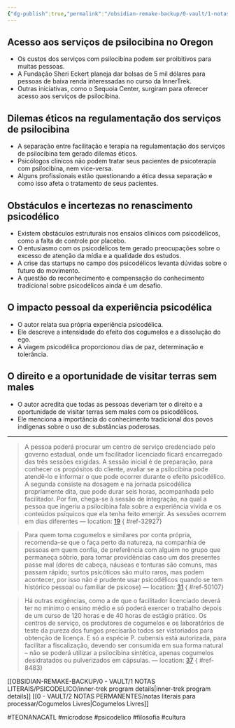 ```yaml
---
{"dg-publish":true,"permalink":"/obsidian-remake-backup/0-vault/1-notas-literais/psicodelico/cogumelos-facilitador-licenciado/","tags":["TEONANACATL","microdose","psicodelico","filosofia","cultura"],"dgHomeLink":true,"dgShowLocalGraph":true,"dgShowFileTree":true,"dgEnableSearch":true,"noteIcon":""}
---
```


## Acesso aos serviços de psilocibina no Oregon
- Os custos dos serviços com psilocibina podem ser proibitivos para muitas pessoas.
- A Fundação Sheri Eckert planeja dar bolsas de 5 mil dólares para pessoas de baixa renda interessadas no curso da InnerTrek.
- Outras iniciativas, como o Sequoia Center, surgiram para oferecer acesso aos serviços de psilocibina.

## Dilemas éticos na regulamentação dos serviços de psilocibina
- A separação entre facilitação e terapia na regulamentação dos serviços de psilocibina tem gerado dilemas éticos.
- Psicólogos clínicos não podem tratar seus pacientes de psicoterapia com psilocibina, nem vice-versa.
- Alguns profissionais estão questionando a ética dessa separação e como isso afeta o tratamento de seus pacientes.

## Obstáculos e incertezas no renascimento psicodélico
- Existem obstáculos estruturais nos ensaios clínicos com psicodélicos, como a falta de controle por placebo.
- O entusiasmo com os psicodélicos tem gerado preocupações sobre o excesso de atenção da mídia e a qualidade dos estudos.
- A crise das startups no campo dos psicodélicos levanta dúvidas sobre o futuro do movimento.
- A questão do reconhecimento e compensação do conhecimento tradicional sobre psicodélicos ainda é um desafio.

## O impacto pessoal da experiência psicodélica
- O autor relata sua própria experiência psicodélica.
- Ele descreve a intensidade do efeito dos cogumelos e a dissolução do ego.
- A viagem psicodélica proporcionou dias de paz, determinação e tolerância.

## O direito e a oportunidade de visitar terras sem males
- O autor acredita que todas as pessoas deveriam ter o direito e a oportunidade de visitar terras sem males com os psicodélicos.
- Ele menciona a importância do conhecimento tradicional dos povos indígenas sobre o uso de substâncias poderosas.

---


> A pessoa poderá procurar um centro de serviço credenciado pelo governo estadual, onde um facilitador licenciado ficará encarregado das três sessões exigidas. A sessão inicial é de preparação, para conhecer os propósitos do cliente, avaliar se a psilocibina pode atendê-lo e informar o que pode ocorrer durante o efeito psicodélico. A segunda consiste na dosagem e na jornada psicodélica propriamente dita, que pode durar seis horas, acompanhada pelo facilitador. Por fim, chega-se à sessão de integração, na qual a pessoa que ingeriu a psilocibina fala sobre a experiência vivida e os conteúdos psíquicos que ela tenha feito emergir. As sessões ocorrem em dias diferentes — location: [19]()
{ #ref-32927}


> Para quem toma cogumelos e similares por conta própria, recomenda-se que o faça perto da natureza, na companhia de pessoas em quem confia, de preferência com alguém no grupo que permaneça sóbrio, para tomar providências caso um dos presentes passe mal (dores de cabeça, náuseas e tonturas são comuns, mas passam rápido; surtos psicóticos são muito raros, mas podem acontecer, por isso não é prudente usar psicodélicos quando se tem histórico pessoal ou familiar de psicose) — location: [31]()
{ #ref-50107}


> Há outras exigências, como a de que o facilitador licenciado deverá ter no mínimo o ensino médio e só poderá exercer o trabalho depois de um curso de 120 horas e de 40 horas de estágio prático. Os centros de serviço, os produtores de cogumelos e os laboratórios de teste da pureza dos fungos precisarão todos ser vistoriados para obtenção de licença. E só a espécie P. cubensis está autorizada, para facilitar a fiscalização, devendo ser consumida em sua forma natural – não se poderá utilizar a psilocibina sintética, apenas cogumelos desidratados ou pulverizados em cápsulas. — location: [37]()
{ #ref-8483}


[[OBSIDIAN-REMAKE-BACKUP/0 - VAULT/1 NOTAS LITERAIS/PSICODELICO/inner-trek program details\|inner-trek program details]]
[[0 - VAULT/2 NOTAS PERMANENTES/notas literais para processar/Cogumelos Livres\|Cogumelos Livres]]

#TEONANACATL #microdose #psicodelico #filosofia #cultura 